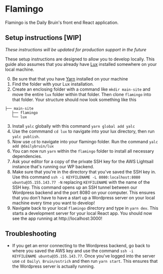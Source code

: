 # Flamingo
Flamingo is the Daily Bruin's front end React application.

## Setup instructions [WIP]
*These instructions will be updated for production support in the future*

These setup instructions are designed to allow you to develop locally. This guide also assumes that you already have [Lux](https://github.com/dailybruin/lux) installed somewhere on your local machine.

0. Be sure that that you have [Yarn](https://yarnpkg.com/en/docs/install) installed on your machine
1. Find the folder with your Lux installation.
2. Create an enclosing folder with a command like `mkdir main-site` and move the entire `lux` folder within that folder. Then clone `flamingo` into that folder. Your structure should now look something like this
  ```
  ├── main-site
    ├── flamingo
    └── lux
  ```
3. Install `yalc` globally with this command `yarn global add yalc`
4. Use the commmand `cd lux` to navigate into your lux directory, then run `yalc publish`.
5. Now use `cd` to navigate into your flamingo folder. Run the command `yalc add @dailybruin/lux`
6. You can now run `yarn` within the `flamingo` folder to install all necessary dependencies.
7. Ask your editor for a copy of the private SSH key for the AWS Lightsail instance that's running our WP backend.
8. Make sure that you're in the directory that you've saved the SSH key in. Use this command `ssh -i KEYFILENAME -L 8080:localhost:8080 ubuntu@35.155.143.77 -N` replacing `KEYFILENAME` with the name of the SSH key. This command opens up an SSH tunnel between our Wordpress backend and the port 8080 on your computer. This ensures that you don't have to have a start up a Wordpress server on your local machine every time you want to develop!
9. Navigate back to your local `flamingo` directory and type in `yarn dev`. This starts a development server for your local React app. You should now see the app running at http://localhost:3000!

## Troubleshooting
- If you get an error connecting to the Wordpress backend, go back to where you saved the AWS key and use the command `ssh -i KEYFILENAME ubuntu@35.155.143.77`. Once you've logged into the server use `cd Daily\ Bruin/ostrich` and then run `yarn start`. This ensures that the Wordpress server is actually running.


